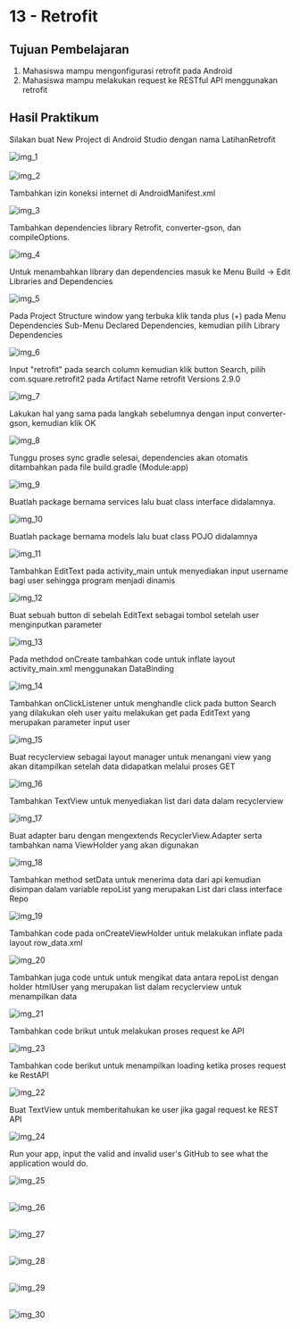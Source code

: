 # 13 - Retrofit

## Tujuan Pembelajaran

1. Mahasiswa mampu mengonfigurasi retrofit pada Android
2. Mahasiswa mampu melakukan request ke RESTful API menggunakan retrofit

## Hasil Praktikum

Silakan buat New Project di Android Studio dengan nama LatihanRetrofit<br>

![img_1](img/img_1.PNG)<br><br>
![img_2](img/img_2.PNG)<br>

Tambahkan izin koneksi internet di AndroidManifest.xml<br>

![img_3](img/img_3.PNG)<br>

Tambahkan dependencies library Retrofit, converter-gson, dan compileOptions.<br>

![img_4](img/img_4.PNG)<br>

Untuk menambahkan library dan dependencies masuk ke Menu Build -> Edit Libraries and Dependencies

![img_5](img/img_5.PNG)<br>

Pada Project Structure window yang terbuka klik tanda plus (+) pada Menu Dependencies Sub-Menu Declared Dependencies, kemudian pilih Library Dependencies

![img_6](img/img_6.PNG)<br>

Input "retrofit" pada search column kemudian klik button Search, pilih com.square.retrofit2 pada Artifact  Name retrofit Versions 2.9.0

![img_7](img/img_7.PNG)<br>

Lakukan hal yang sama pada langkah sebelumnya dengan input converter-gson, kemudian klik OK

![img_8](img/img_8.PNG)<br>

Tunggu proses sync gradle selesai, dependencies akan otomatis ditambahkan pada file build.gradle (Module:app)

![img_9](img/img_9.PNG)<br>

Buatlah package bernama services lalu buat class interface didalamnya.<br>

![img_10](img/img_10.PNG)<br>

Buatlah package bernama models lalu buat class POJO didalamnya<br>

![img_11](img/img_11.PNG)<br>

Tambahkan EditText pada activity_main untuk menyediakan input username bagi user sehingga program menjadi dinamis<br>

![img_12](img/img_12.PNG)<br>

Buat sebuah button di sebelah EditText sebagai tombol setelah user menginputkan parameter<br>

![img_13](img/img_13.PNG)<br>

Pada methdod onCreate tambahkan code untuk inflate layout activity_main.xml menggunakan DataBinding<br>

![img_14](img/img_14.PNG)<br>

Tambahkan onClickListener untuk menghandle click pada button Search yang dilakukan oleh user yaitu melakukan get pada EditText yang merupakan parameter input user<br>

![img_15](img/img_15.PNG)<br>

Buat recyclerview sebagai layout manager untuk menangani view yang akan ditampilkan setelah data didapatkan melalui proses GET<br>

![img_16](img/img_16.PNG)<br>

Tambahkan TextView untuk menyediakan list dari data dalam recyclerview<br>

![img_17](img/img_17.PNG)<br>

Buat adapter baru dengan mengextends RecyclerView.Adapter serta tambahkan nama ViewHolder yang akan digunakan<br>

![img_18](img/img_18.PNG)<br>

Tambahkan method setData untuk menerima data dari api kemudian disimpan dalam variable repoList yang merupakan List dari class interface Repo<br>

![img_19](img/img_19.PNG)<br>

Tambahkan code pada onCreateViewHolder untuk melakukan inflate pada layout row_data.xml<br>

![img_20](img/img_20.PNG)<br>

Tambahkan juga code untuk untuk mengikat data antara repoList dengan holder htmlUser yang merupakan list dalam recyclerview untuk menampilkan data<br>

![img_21](img/img_21.PNG)<br>

Tambahkan code brikut untuk melakukan proses request ke API<br>

![img_23](img/img_23.PNG)<br>

Tambahkan code berikut untuk menampilkan loading ketika proses request ke RestAPI<br>

![img_22](img/img_22.PNG)<br>

Buat TextView untuk memberitahukan ke user jika gagal request ke REST API<br>

![img_24](img/img_24.PNG)<br>

Run your app, input the valid and invalid user's GitHub to see what the application would do.<br>

![img_25](img/img_25.PNG)<br><br>

![img_26](img/img_26.PNG)<br><br>

![img_27](img/img_27.PNG)<br><br>

![img_28](img/img_28.PNG)<br><br>

![img_29](img/img_29.PNG)<br><br>

![img_30](img/img_30.PNG)